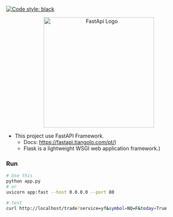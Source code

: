 [![Code style: black](https://img.shields.io/badge/code%20style-black-000000.svg)](https://github.com/psf/black)

<p align="center">
  <a href="https://fastapi.tiangolo.com/pt/" target="blank"><img src="https://fastapi.tiangolo.com/img/logo-margin/logo-teal.png" 
width="300" alt="FastApi Logo" /></a>
</p>

- This project use FastAPI Framework.
    - Docs: https://fastapi.tiangolo.com/pt/)
    - Flask is a lightweight WSGI web application framework.)

### Run

```bash
# Use this
python app.py
# or
uvicorn app:fast --host 0.0.0.0 --port 80

# test
curl http://localhost/trade?service=yf&symbol=NQ=F&today=True
```
